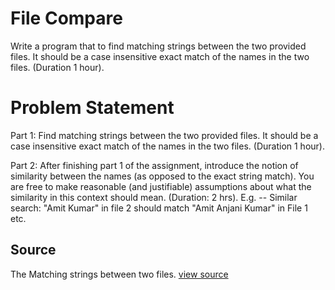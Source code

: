 # File Compare

Write a program that to find matching strings between the two provided files. It should be a case insensitive exact match of the names in the two files. (Duration 1 hour).

Problem Statement
=================

Part 1: Find matching strings between the two provided files. It should be a case insensitive exact match of the names in the two files. (Duration 1 hour).

Part 2: After finishing part 1 of the assignment, introduce the notion of similarity between the names (as opposed to the exact string match). You are free to make reasonable (and justifiable) assumptions about what the similarity in this context should mean. (Duration: 2 hrs).
E.g. 
-- Similar search: "Amit Kumar" in file 2 should match "Amit Anjani Kumar" in File 1 etc.


## Source

The Matching strings between two files. [view source]()
